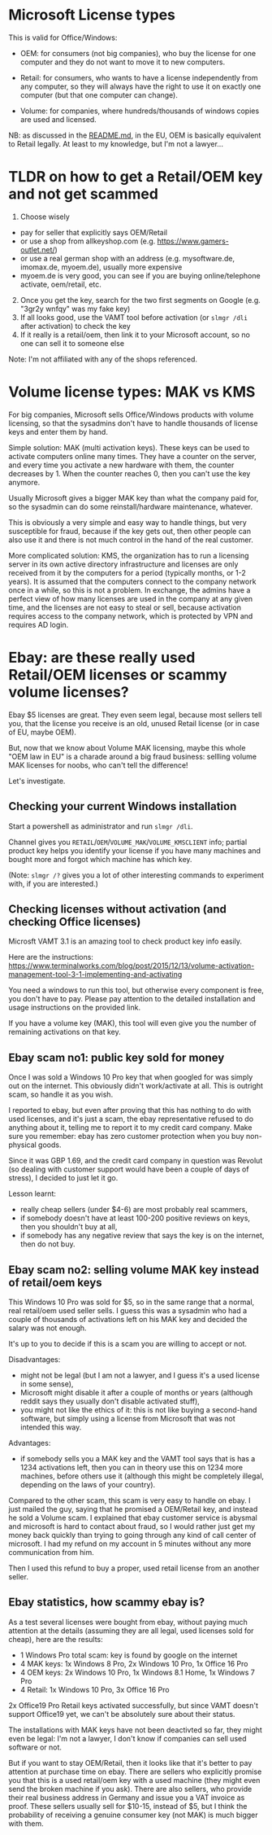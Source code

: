 # Microsoft License types

This is valid for Office/Windows:

- OEM: for consumers (not big companies), who buy the
  license for one computer and they do not want to move it to new
  computers.

- Retail: for consumers, who wants to have a license independently
  from any computer, so they will always have the right to use it on
  exactly one computer (but that one computer can change).

- Volume: for companies, where hundreds/thousands of windows copies
  are used and licensed.

NB: as discussed in the [README.md](README.md), in the EU, OEM is
basically equivalent to Retail legally.  At least to my knowledge, but
I'm not a lawyer...

# TLDR on how to get a Retail/OEM key and not get scammed

1. Choose wisely
  - pay for seller that explicitly says OEM/Retail
  - or use a shop from allkeyshop.com (e.g. https://www.gamers-outlet.net/)
  - or use a real german shop with an address (e.g. mysoftware.de, imomax.de, myoem.de), usually more expensive
  - myoem.de is very good, you can see if you are buying online/telephone activate, oem/retail, etc.
2. Once you get the key, search for the two first segments on Google (e.g. "3gr2y wnfqy" was my fake key)
3. If all looks good, use the VAMT tool before activation (or `slmgr /dli` after activation) to check the key
4. If it really is a retail/oem, then link it to your Microsoft account, so no one can sell it to someone else

Note: I'm not affiliated with any of the shops referenced.

# Volume license types: MAK vs KMS

For big companies, Microsoft sells Office/Windows products with volume
licensing, so that the sysadmins don't have to handle thousands of
license keys and enter them by hand.

Simple solution: MAK (multi activation keys).  These keys can be used
to activate computers online many times.  They have a counter on the
server, and every time you activate a new hardware with them, the
counter decreases by 1.  When the counter reaches 0, then you can't
use the key anymore.

Usually Microsoft gives a bigger MAK key than what the company paid
for, so the sysadmin can do some reinstall/hardware maintenance,
whatever.

This is obviously a very simple and easy way to handle things, but
very susceptible for fraud, because if the key gets out, then other
people can also use it and there is not much control in the hand of
the real customer.

More complicated solution: KMS, the organization has to run a
licensing server in its own active directory infrastructure and
licenses are only received from it by the computers for a period
(typically months, or 1-2 years).  It is assumed that the computers
connect to the company network once in a while, so this is not a
problem.  In exchange, the admins have a perfect view of how many
licenses are used in the company at any given time, and the licenses
are not easy to steal or sell, because activation requires access to
the company network, which is protected by VPN and requires AD login.

# Ebay: are these really used Retail/OEM licenses or scammy volume licenses?

Ebay $5 licenses are great.  They even seem legal, because most
sellers tell you, that the license you receive is an old, unused
Retail license (or in case of EU, maybe OEM).

But, now that we know about Volume MAK licensing, maybe this whole
"OEM law in EU" is a charade around a big fraud business: sellling
volume MAK licenses for noobs, who can't tell the difference!

Let's investigate.

## Checking your current Windows installation

Start a powershell as administrator and run `slmgr /dli`.

Channel gives you `RETAIL`/`OEM`/`VOLUME_MAK`/`VOLUME_KMSCLIENT` info;
partial product key helps you identify your license if you have many
machines and bought more and forgot which machine has which key.

(Note: `slmgr /?` gives you a lot of other interesting commands to
experiment with, if you are interested.)

## Checking licenses without activation (and checking Office licenses)

Microsft VAMT 3.1 is an amazing tool to check product key info easily.

Here are the instructions:
https://www.terminalworks.com/blog/post/2015/12/13/volume-activation-management-tool-3-1-implementing-and-activating

You need a windows to run this tool, but otherwise every component is
free, you don't have to pay.  Please pay attention to the detailed
installation and usage instructions on the provided link.

If you have a volume key (MAK), this tool will even give you the
number of remaining activations on that key.

## Ebay scam no1: public key sold for money

Once I was sold a Windows 10 Pro key that when googled for was simply
out on the internet.  This obviously didn't work/activate at all.
This is outright scam, so handle it as you wish.

I reported to ebay, but even after proving that this has nothing to do
with used licenses, and it's just a scam, the ebay representative
refused to do anything about it, telling me to report it to my credit
card company.  Make sure you remember: ebay has zero customer
protection when you buy non-physical goods.

Since it was GBP 1.69, and the credit card company in question was
Revolut (so dealing with customer support would have been a couple of
days of stress), I decided to just let it go.

Lesson learnt:
  - really cheap sellers (under $4-6) are most probably real scammers,
  - if somebody doesn't have at least 100-200 positive reviews on keys, then you shouldn't buy at all,
  - if somebody has any negative review that says the key is on the internet, then do not buy.

## Ebay scam no2: selling volume MAK key instead of retail/oem keys

This Windows 10 Pro was sold for $5, so in the same range that a
normal, real retail/oem used seller sells.  I guess this was a
sysadmin who had a couple of thousands of activations left on his MAK
key and decided the salary was not enough.

It's up to you to decide if this is a scam you are willing to accept or not.

Disadvantages:
  - might not be legal (but I am not a lawyer, and I guess it's a used
    license in some sense),
  - Microsoft might disable it after a couple of months or years
    (although reddit says they usually don't disable activated stuff),
  - you might not like the ethics of it: this is not like buying a
    second-hand software, but simply using a license from Microsoft
    that was not intended this way.

Advantages:
  - if somebody sells you a MAK key and the VAMT tool says that is has
    a 1234 activations left, then you can in theory use this on 1234
    more machines, before others use it (although this might be
    completely illegal, depending on the laws of your country).

Compared to the other scam, this scam is very easy to handle on ebay.
I just mailed the guy, saying that he promised a OEM/Retail key, and
instead he sold a Volume scam.  I explained that ebay customer service
is abysmal and microsoft is hard to contact about fraud, so I would
rather just get my money back quickly than trying to going through any
kind of call center of microsoft.  I had my refund on my account in 5
minutes without any more communication from him.

Then I used this refund to buy a proper, used retail license from an
another seller.

## Ebay statistics, how scammy ebay is?

As a test several licenses were bought from ebay, without paying much
attention at the details (assuming they are all legal, used licenses
sold for cheap), here are the results:

 - 1 Windows Pro total scam: key is found by google on the internet
 - 4 MAK keys: 1x Windows 8 Pro, 2x Windows 10 Pro, 1x Office 16 Pro
 - 4 OEM keys: 2x Windows 10 Pro, 1x Windows 8.1 Home, 1x Windows 7 Pro
 - 4 Retail: 1x Windows 10 Pro, 3x Office 16 Pro

2x Office19 Pro Retail keys activated successfully, but since VAMT
doesn't support Office19 yet, we can't be absolutely sure about their
status.

The installations with MAK keys have not been deactivted so far, they
might even be legal: I'm not a lawyer, I don't know if companies can
sell used software or not.

But if you want to stay OEM/Retail, then it looks like that it's
better to pay attention at purchase time on ebay.  There are sellers
who explicitly promise you that this is a used retail/oem key with a
used machine (they might even send the broken machine if you ask).
There are also sellers, who provide their real business address in
Germany and issue you a VAT invoice as proof.  These sellers usually
sell for $10-15, instead of $5, but I think the probability of
receiving a genuine consumer key (not MAK) is much bigger with them.
